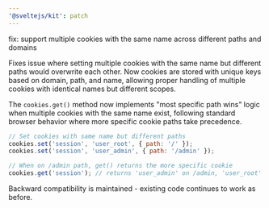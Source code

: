 ```yaml
---
'@sveltejs/kit': patch
---
```


fix: support multiple cookies with the same name across different paths and domains

Fixes issue where setting multiple cookies with the same name but different paths would overwrite each other. Now cookies are stored with unique keys based on domain, path, and name, allowing proper handling of multiple cookies with identical names but different scopes.

The `cookies.get()` method now implements "most specific path wins" logic when multiple cookies with the same name exist, following standard browser behavior where more specific cookie paths take precedence.

```js
// Set cookies with same name but different paths
cookies.set('session', 'user_root', { path: '/' });
cookies.set('session', 'user_admin', { path: '/admin' });

// When on /admin path, get() returns the more specific cookie
cookies.get('session'); // returns 'user_admin' on /admin, 'user_root' on /
```

Backward compatibility is maintained - existing code continues to work as before.
